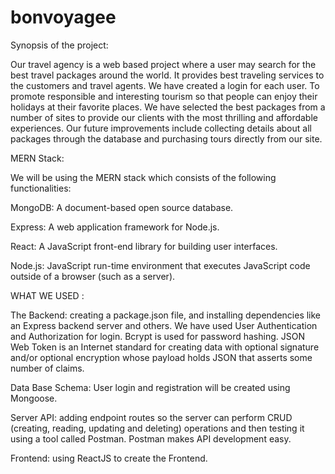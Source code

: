 # bonvoyagee
Synopsis of the project:


Our travel agency is a web based project where a user may search for the best travel packages around the world.
It provides best traveling services to the customers and travel agents.
We have created a login for each user.
To promote responsible and interesting tourism so that people can enjoy their holidays at their favorite places.
We have selected the best packages from a number of sites to provide our clients with the most thrilling and affordable experiences.
Our future improvements include collecting details about all packages through the database and purchasing tours directly from our site.



MERN Stack:


We will be using the MERN stack which consists of the following functionalities:

MongoDB: A document-based open source database.

Express: A web application framework for Node.js.

React: A JavaScript front-end library for building user interfaces.

Node.js: JavaScript run-time environment that executes JavaScript code outside of a browser (such as a server).


WHAT WE USED :


The Backend: creating a package.json file, and installing dependencies like an Express backend server and others. We have used User Authentication and Authorization for login. Bcrypt is used for password hashing. JSON Web Token is an Internet standard for creating data with optional signature and/or optional encryption whose payload holds JSON that asserts some number of claims.

Data Base Schema: User login and registration will be created using Mongoose.

Server API: adding endpoint routes so the server can perform CRUD (creating, reading, updating and deleting) operations and then testing it using a tool called Postman. Postman makes API development easy. 

Frontend: using ReactJS to create the Frontend.



